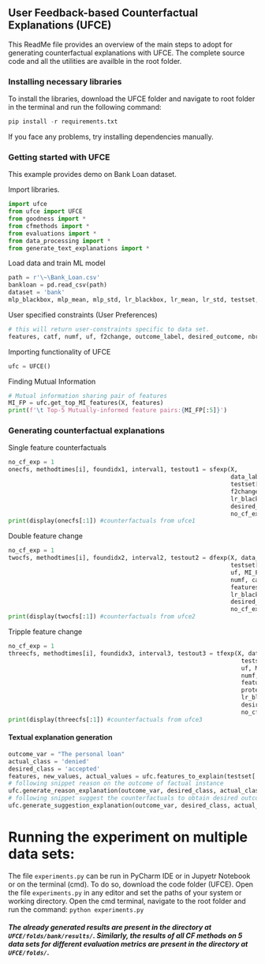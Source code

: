 ## User Feedback-based Counterfactual Explanations (UFCE)

This ReadMe file provides an overview of the main steps to adopt for generating counterfactual explanations with UFCE. The complete source code and all the utilities are availble in the root folder. 

### Installing necessary libraries
To install the libraries, download the UFCE folder and navigate to root folder in the terminal and run the following command:

```python
pip install -r requirements.txt
```
If you face any problems, try installing dependencies manually.

### Getting started with UFCE

This example provides demo on Bank Loan dataset.

Import libraries.
```python
import ufce
from ufce import UFCE
from goodness import *
from cfmethods import *
from evaluations import *
from data_processing import *
from generate_text_explanations import *
```

Load data and train ML model
```python
path = r'\~\Bank_Loan.csv'
bankloan = pd.read_csv(path)
dataset = 'bank'
mlp_blackbox, mlp_mean, mlp_std, lr_blackbox, lr_mean, lr_std, testset, Xtrain, X, Y, df = classify_dataset_getModel(bankloan, data_name=dataset)
```

User specified constraints (User Preferences)
```python
# this will return user-constraints specific to data set.
features, catf, numf, uf, f2change, outcome_label, desired_outcome, nbr_features, protectf, data_lab0, data_lab1 = get_bank_user_constraints(bankloan) 
```

Importing functionality of UFCE
```python
ufc = UFCE()
```

Finding Mutual Information
```python
# Mutual information sharing pair of features
MI_FP = ufc.get_top_MI_features(X, features)
print(f'\t Top-5 Mutually-informed feature pairs:{MI_FP[:5]}')
```

### Generating counterfactual explanations

Single feature counterfactuals
```python
no_cf_exp = 1
onecfs, methodtimes[i], foundidx1, interval1, testout1 = sfexp(X, 
                                                               data_lab1, 
                                                               testset[:1], uf, 
                                                               f2change, numf, catf, 
                                                               lr_blackbox, 
                                                               desired_outcome, 
                                                               no_cf_exp)
print(display(onecfs[:1]) #counterfactuals from ufce1
```

Double feature change
```python
no_cf_exp = 1
twocfs, methodtimes[i], foundidx2, interval2, testout2 = dfexp(X, data_lab1, 
                                                               testset[:1], 
                                                               uf, MI_FP[:5], 
                                                               numf, catf, 
                                                               features, protectf, 
                                                               lr_blackbox, 
                                                               desired_outcome, 
                                                               no_cf_exp)
print(display(twocfs[:1]) #counterfactuals from ufce2
```

Tripple feature change
```python
no_cf_exp = 1
threecfs, methodtimes[i], foundidx3, interval3, testout3 = tfexp(X, data_lab1,
                                                                  testset[:5], 
                                                                  uf, MI_FP[:5], 
                                                                  numf, catf, 
                                                                  features, 
                                                                  protectf, 
                                                                  lr_blackbox, 
                                                                  desired_outcome,
                                                                  no_cf_exp)
print(display(threecfs[:1]) #counterfactuals from ufce3
```

#### Textual explanation generation
```python
outcome_var = "The personal loan"
actual_class = 'denied'
desired_class = 'accepted'
features, new_values, actual_values = ufc.features_to_explain(testset[:1], onecfs[:1]) # similarly, calling with twocfs and threecfs for double and trippe feature variations of UFCE.
# following snippet reason on the outcome of factual instance
ufc.generate_reason_explanation(outcome_var, desired_class, actual_class, features)
# following snippet suggest the counterfactuals to obtain desired outcome 
ufc.generate_suggestion_explanation(outcome_var, desired_class, actual_class, features, new_values, actual_values)
```

# Running the experiment on multiple data sets:
The file `experiments.py` can be run in PyCharm IDE or in Jupyetr Notebook or on the terminal (cmd). 
To do so, download the code folder (UFCE). Open the file `experiments.py` in any editor and set the paths of your system or working directory.
Open the cmd terminal, navigate to the root folder and run the command: `python experiments.py`

##### The already generated results are present in the directory at `UFCE/folds/bank/results/`. Similarly, the results of all CF methods on 5 data sets for different evaluation metrics are present in the directory at `UFCE/folds/`. 

